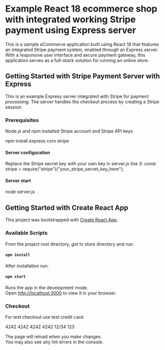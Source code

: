 # Example React 18 ecommerce shop with integrated working Stripe payment using Express server

This is a sample eCommerce application built using React 18 that features an integrated Stripe payment system, enabled through an Express server. With a responsive user interface and secure payment gateway, this application serves as a full-stack solution for running an online store.

## Getting Started with Stripe Payment Server with Express

This is an example Express server integrated with Stripe for payment processing. The server handles the checkout process by creating a Stripe session.

### Prerequisites

Node.js and npm installed
Stripe account and Stripe API keys

npm install express cors stripe

#### Server configuration

Replace the Stripe secret key with your own key in server.js line 3:
const stripe = require("stripe")("your_stripe_secret_key_here");

#### Server start

node server.js

## Getting Started with Create React App

This project was bootstrapped with [Create React App](https://github.com/facebook/create-react-app).

### Available Scripts

From the project root directory, got to store directory and run:

#### `npm install`

After installation run:

#### `npm start`

Runs the app in the development mode.\
Open [http://localhost:3000](http://localhost:3000) to view it in your browser.

### Checkout

For test checkout use test credit card:

4242 4242 4242 4242
12/34           123



The page will reload when you make changes.\
You may also see any lint errors in the console.


